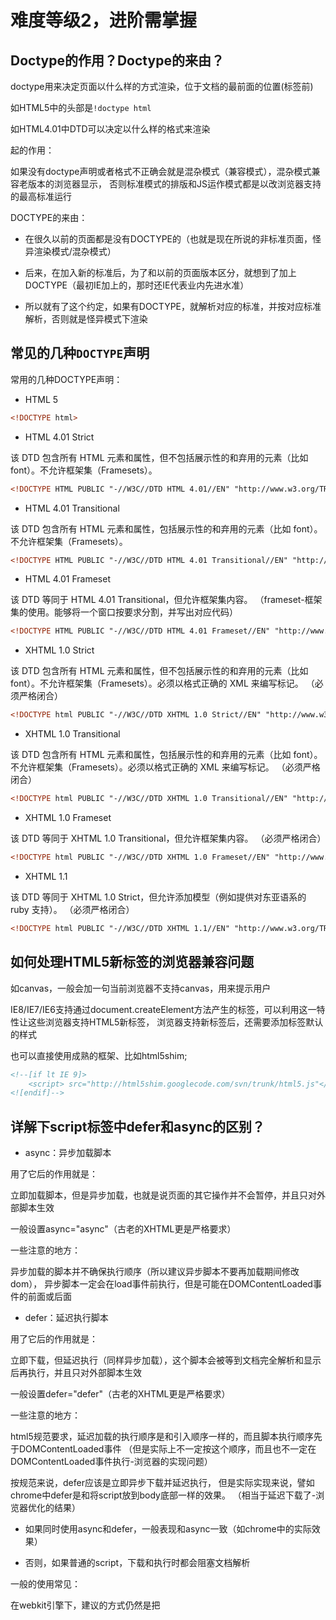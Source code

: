 # 难度等级2，进阶需掌握

## Doctype的作用？Doctype的来由？

doctype用来决定页面以什么样的方式渲染，位于文档的最前面的位置(<html>标签前)

如HTML5中的头部是`!doctype html`

如HTML4.01中DTD可以决定以什么样的格式来渲染

起的作用：

如果没有doctype声明或者格式不正确会就是混杂模式（兼容模式），混杂模式兼容老版本的浏览器显示，
否则标准模式的排版和JS运作模式都是以改浏览器支持的最高标准运行

DOCTYPE的来由：

- 在很久以前的页面都是没有DOCTYPE的（也就是现在所说的非标准页面，怪异渲染模式/混杂模式）

- 后来，在加入新的标准后，为了和以前的页面版本区分，就想到了加上DOCTYPE（最初IE加上的，那时还IE代表业内先进水准）

- 所以就有了这个约定，如果有DOCTYPE，就解析对应的标准，并按对应标准解析，否则就是怪异模式下渲染

## 常见的几种`DOCTYPE`声明

常用的几种DOCTYPE声明：

- HTML 5

```html
<!DOCTYPE html>
```

- HTML 4.01 Strict

该 DTD 包含所有 HTML 元素和属性，但不包括展示性的和弃用的元素（比如 font）。不允许框架集（Framesets）。

```html
<!DOCTYPE HTML PUBLIC "-//W3C//DTD HTML 4.01//EN" "http://www.w3.org/TR/html4/strict.dtd">
```

- HTML 4.01 Transitional

该 DTD 包含所有 HTML 元素和属性，包括展示性的和弃用的元素（比如 font）。不允许框架集（Framesets）。

```html
<!DOCTYPE HTML PUBLIC "-//W3C//DTD HTML 4.01 Transitional//EN" "http://www.w3.org/TR/html4/loose.dtd">
```

- HTML 4.01 Frameset

该 DTD 等同于 HTML 4.01 Transitional，但允许框架集内容。
（frameset-框架集的使用。能够将一个窗口按要求分割，并写出对应代码）

```html
<!DOCTYPE HTML PUBLIC "-//W3C//DTD HTML 4.01 Frameset//EN" "http://www.w3.org/TR/html4/frameset.dtd">
```

- XHTML 1.0 Strict

该 DTD 包含所有 HTML 元素和属性，但不包括展示性的和弃用的元素（比如 font）。不允许框架集（Framesets）。必须以格式正确的 XML 来编写标记。
（必须严格闭合）

```html
<!DOCTYPE html PUBLIC "-//W3C//DTD XHTML 1.0 Strict//EN" "http://www.w3.org/TR/xhtml1/DTD/xhtml1-strict.dtd">
```

- XHTML 1.0 Transitional

该 DTD 包含所有 HTML 元素和属性，包括展示性的和弃用的元素（比如 font）。不允许框架集（Framesets）。必须以格式正确的 XML 来编写标记。
（必须严格闭合）

```html
<!DOCTYPE html PUBLIC "-//W3C//DTD XHTML 1.0 Transitional//EN" "http://www.w3.org/TR/xhtml1/DTD/xhtml1-transitional.dtd">
```

- XHTML 1.0 Frameset

该 DTD 等同于 XHTML 1.0 Transitional，但允许框架集内容。
（必须严格闭合）

```html
<!DOCTYPE html PUBLIC "-//W3C//DTD XHTML 1.0 Frameset//EN" "http://www.w3.org/TR/xhtml1/DTD/xhtml1-frameset.dtd">
```

- XHTML 1.1

该 DTD 等同于 XHTML 1.0 Strict，但允许添加模型（例如提供对东亚语系的 ruby 支持）。
（必须严格闭合）

```html
<!DOCTYPE html PUBLIC "-//W3C//DTD XHTML 1.1//EN" "http://www.w3.org/TR/xhtml11/DTD/xhtml11.dtd">
```

## 如何处理HTML5新标签的浏览器兼容问题

如canvas，一般会加一句当前浏览器不支持canvas，用来提示用户

IE8/IE7/IE6支持通过document.createElement方法产生的标签，可以利用这一特性让这些浏览器支持HTML5新标签，
浏览器支持新标签后，还需要添加标签默认的样式

也可以直接使用成熟的框架、比如html5shim;

```html
<!--[if lt IE 9]>
    <script> src="http://html5shim.googlecode.com/svn/trunk/html5.js"</script>
<![endif]-->
```

## 详解下script标签中defer和async的区别？

- async：异步加载脚本

用了它后的作用就是：

立即加载脚本，但是异步加载，也就是说页面的其它操作并不会暂停，并且只对外部脚本生效

一般设置async="async"（古老的XHTML更是严格要求）

一些注意的地方：

异步加载的脚本并不确保执行顺序（所以建议异步脚本不要再加载期间修改dom），
异步脚本一定会在load事件前执行，但是可能在DOMContentLoaded事件的前面或后面

- defer：延迟执行脚本

用了它后的作用就是：

立即下载，但延迟执行（同样异步加载），这个脚本会被等到文档完全解析和显示后再执行，并且只对外部脚本生效

一般设置defer="defer"（古老的XHTML更是严格要求）

一些注意的地方：

html5规范要求，延迟加载的执行顺序是和引入顺序一样的，而且脚本执行顺序先于DOMContentLoaded事件
（但是实际上不一定按这个顺序，而且也不一定在DOMContentLoaded事件执行-浏览器的实现问题）

按规范来说，defer应该是立即异步下载并延迟执行，
但是实际实现来说，譬如chrome中defer是和将script放到body底部一样的效果。
（相当于延迟下载了-浏览器优化的结果）

- 如果同时使用async和defer，一般表现和async一致（如chrome中的实际效果）

- 否则，如果普通的script，下载和执行时都会阻塞文档解析


一般的使用常见：

在webkit引擎下，建议的方式仍然是把<script>写在<body>底部，
如果需要使用百度谷歌分析或者谷歌分析等独立库时可以使用async属性，
若<script>标签必须写在<head>头部内可以使用defer属性，

兼容性：

async在IE<=9时不支持，其他浏览器OK；defer在IE<=9时支持但会有bug，其他浏览器OK

按mdn中的说明，这两个属性是h5中规范的（其中async明确是属于h5，defer在html4.01可能已经存在，但目前基本都是h5，所以都有这两个属性的）

## HTML5的离线储存怎么使用，工作原理能不能解释一下？

在用户没有联网时可以正常访问站点或应用，联网时再更新机器上的缓存

原理：
html5离线缓存是基于.appcache文件的缓存机制（不是存储技术）
通过这个文件的解析清单离线存储资源
这些资源就像cookie一样会被存储下来，处于离线状态时浏览器会展示离线缓存数据

如何使用:

```js
1、页面头部像下面一样加入一个manifest的属性；
2、在cache.manifest文件的编写离线存储的资源；
    CACHE MANIFEST
    #v0.11
    CACHE:
    js/app.js
    css/style.css
    NETWORK:
    resourse/logo.png
    FALLBACK:
    / /offline.html
3、在离线状态时，操作window.applicationCache进行需求实现。
http://yanhaijing.com/html/2014/12/28/html5-manifest/
```

很少有使用这个，因为不好用。

它的优点：

- 可以离线运行

- 可以减少资源请求

- 可以更新资源

缺点：

- 更新的资源，需要二次刷新才会被页面采用

- 不支持增量更新，只有manifest发生变化，所有资源全部重新下载一次

- 缺乏足够容错机制，当清单中任意资源文件出现加载异常，都会导致整个manifest策略运行异常

但是移动app，如 hybrid中，这个优点不明显，而很麻烦，想要达到理想效果比较难。所以应用并不是很广。

## iframe有哪些缺点

- iframe会阻塞页面的onload事件

- 搜索引擎的检索程序无法解读这种页面，不利于seo

- iframe和主页面共享连接池，而浏览器对相同域的链接有限制，所以会影响页面的并行加载

如果一定要用iframe，最好是通过js动态给iframe添加src

## 如何实现浏览器内多个标签页之间的通信

- WebSocket（简单场景不建议使用），建立链接，多个页面可以交互

- localstorage API，它被添加，修改或删除时会触发一个事件

```js
window.addEventListener("storage", function(e){  
  console.log('key:', e.key); // "abc"
  console.log('oldValue:', e.oldValue); // null
  console.log('newValue:', e.newValue); // 123
});
```

但是需要注意，（无痕模式下，localStorage可能会有问题）

- 通过SharedWorker

```js
// main.html
var worker = new SharedWorker('shared.js');
// note: not worker.onmessage!
worker.port.onmessage = function(e) {
    // e.data
};

// shared.js
onconnect = function(e) {
  var port = e.ports[0];
  port.postMessage('Hello World!');
};
```

注意，页面必须同域，两个页面可以链接一个shareworker，页面A存储的数据页面B可以取出

worker这个新特性在某些场景下很实用，但是常常容易被人忽视。

## 如何在页面实现一个圆形的可点击区域？

1.border-radius 属性矩形区域变成圆形

2.圆形的svg

3.使用map+area，img标签usemap，area区域约定圆形区域

```html
<img src="xxx.png" width="1366" height="768" border="0" usemap="#Map" />  
<map name="Map" id="Map">  
<area shape="circle" coords="100,100,50" href="https://www.baidu.com" target="_blank" />  
</map>
```

map + area可以让一张图片拥有多个超链接(也可以监听实现自定义事件)

4.纯JS实现，譬如获取鼠标坐标，通过算法判断是否在目标圆形之内（不建议）

